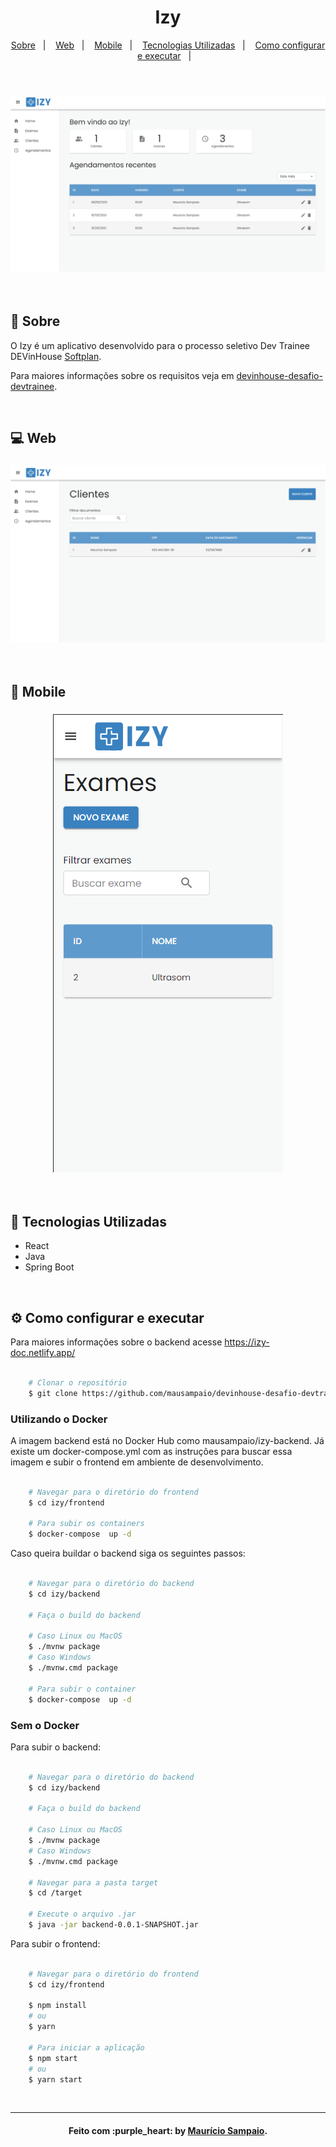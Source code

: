 <h1 align="center">
    Izy
</h1>

<p align="center">
  <a href="#page_facing_up-sobre">Sobre</a>&nbsp;&nbsp;&nbsp;|&nbsp;&nbsp;&nbsp;
  <a href="#computer-web">Web</a>&nbsp;&nbsp;&nbsp;|&nbsp;&nbsp;&nbsp;
  <a href="#iphone-mobile">Mobile</a>&nbsp;&nbsp;&nbsp;|&nbsp;&nbsp;&nbsp;
  <a href="#rocket-tecnologias-utilizadas">Tecnologias Utilizadas</a>&nbsp;&nbsp;&nbsp;|&nbsp;&nbsp;&nbsp;
  <a href="#gear-como-configurar-e-executar">Como configurar e executar</a>&nbsp;&nbsp;&nbsp;|&nbsp;&nbsp;&nbsp;
</p>

<br/>

<h3 align="center">
  <img alt="izy_cover" title="github_explorer" src=".github/capa.png" />
</h3>

<br/>


## :page_facing_up: Sobre

O Izy é um aplicativo desenvolvido para o processo seletivo Dev Trainee DEVinHouse <a href="https://www.softplan.com.br/">Softplan</a>. 

Para maiores informações sobre os requisitos veja em <a href="https://github.com/jeffersonoh/devinhouse-desafio-devtrainee">devinhouse-desafio-devtrainee</a>.

<br/>

## :computer: Web

<h3 align="center">
  <img alt="izy_web" title="github_explorer" src=".github/web.png" />
</h3>

<br/>

## :iphone: Mobile

<h3 align="center">
  <img alt="izy_mobile" title="github_explorer" src=".github/mobile.png" />
</h3>

<br/>

## :rocket: Tecnologias Utilizadas

- React
- Java
- Spring Boot

<br/>

## :gear: Como configurar e executar

Para maiores informações sobre o backend acesse <a href="https://izy-doc.netlify.app/">https://izy-doc.netlify.app/</a>

```bash

    # Clonar o repositório
    $ git clone https://github.com/mausampaio/devinhouse-desafio-devtrainee 'izy'

```

### Utilizando o Docker

A imagem backend está no Docker Hub como mausampaio/izy-backend. Já existe um docker-compose.yml com as instruções para buscar essa imagem e subir o frontend em ambiente de desenvolvimento.

```bash

    # Navegar para o diretório do frontend
    $ cd izy/frontend

    # Para subir os containers
    $ docker-compose  up -d

```

Caso queira buildar o backend siga os seguintes passos:

```bash

    # Navegar para o diretório do backend
    $ cd izy/backend

    # Faça o build do backend

    # Caso Linux ou MacOS
    $ ./mvnw package
    # Caso Windows
    $ ./mvnw.cmd package

    # Para subir o container
    $ docker-compose  up -d

```

### Sem o Docker

Para subir o backend:

```bash

    # Navegar para o diretório do backend
    $ cd izy/backend

    # Faça o build do backend

    # Caso Linux ou MacOS
    $ ./mvnw package
    # Caso Windows
    $ ./mvnw.cmd package

    # Navegar para a pasta target
    $ cd /target

    # Execute o arquivo .jar
    $ java -jar backend-0.0.1-SNAPSHOT.jar

```

Para subir o frontend:

```bash

    # Navegar para o diretório do frontend
    $ cd izy/frontend

    $ npm install
    # ou
    $ yarn

    # Para iniciar a aplicação
    $ npm start
    # ou
    $ yarn start

```

<br/>

---

<h4 align="center">
  Feito com :purple_heart: by <a href="https://www.linkedin.com/in/mausampaio/" target="_blank">Maurício Sampaio</a>.
</h4>